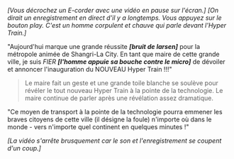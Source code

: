 *[Vous décrochez un E-corder avec une vidéo en pause sur l'écran.]*
*[On dirait un enregistrement en direct d'il y a longtemps. Vous appuyez sur le bouton play. C'est un homme corpulent et chauve qui parle devant l'Hyper Train.]*

"Aujourd'hui marque une grande réussite ***[bruit de larsen]*** pour la métropole animée de Shangri-La City. En tant que maire de cette grande ville, je suis *FIER* ***[l'homme appuie sa bouche contre le micro]*** de dévoiler et annoncer l'inauguration du NOUVEAU Hyper Train !!!"
  
>Le maire fait un geste et une grande toile blanche se soulève pour révéler le tout nouveau Hyper Train à la pointe de la technologie. Le maire continue de parler après une révélation assez dramatique. 
  
"Ce moyen de transport à la pointe de la technologie pourra emmener les braves citoyens de cette ville (il désigne la foule) n'importe où dans le monde - vers n'importe quel continent en quelques minutes !"
  
*[La vidéo s'arrête brusquement car le son et l'enregistrement se coupent d'un coup.]*
